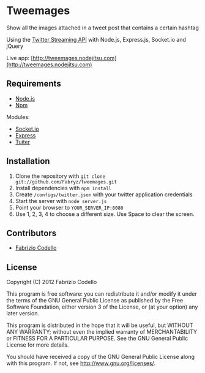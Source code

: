 Tweemages
=========

Show all the images attached in a tweet post that contains a certain hashtag

Using the [Twitter Streaming API](https://dev.twitter.com/docs/streaming-api/methods) with Node.js, Express.js, Socket.io and jQuery

Live app: [http://tweemages.nodejitsu.com](http://tweemages.nodejitsu.com)

Requirements
------------

* [Node.js](http://nodejs.org/)
* [Npm](http://npmjs.org/)

Modules:

* [Socket.io](http://socket.io/)
* [Express](http://expressjs.com/)
* [Tuiter](https://github.com/danzajdband/Tuiter)

Installation
------------

1. Clone the repository with ``git clone git://github.com/Fabryz/tweemages.git``
2. Install dependencies with ``npm install``
3. Create ``/configs/twitter.json`` with your twitter application credentials
4. Start the server with ``node server.js``
5. Point your browser to ``YOUR_SERVER_IP:8080``
6. Use 1, 2, 3, 4 to choose a different size. Use Space to clear the screen.

Contributors
------------

* [Fabrizio Codello](http://fabryz.com/)

License
-------

Copyright (C) 2012 Fabrizio Codello

This program is free software: you can redistribute it and/or modify
it under the terms of the GNU General Public License as published by
the Free Software Foundation, either version 3 of the License, or
(at your option) any later version.

This program is distributed in the hope that it will be useful,
but WITHOUT ANY WARRANTY; without even the implied warranty of
MERCHANTABILITY or FITNESS FOR A PARTICULAR PURPOSE.  See the
GNU General Public License for more details.

You should have received a copy of the GNU General Public License
along with this program.  If not, see <http://www.gnu.org/licenses/>.